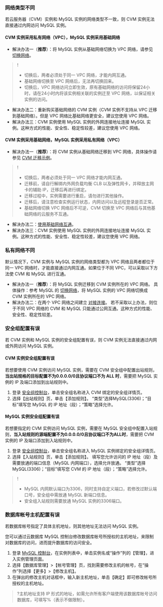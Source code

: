 ### 网络类型不同
若云服务器（CVM）实例和 MySQL 实例的网络类型不一致，则 CVM 实例无法直接通过内网访问 MySQL 实例。
#### CVM 实例采用私有网络（VPC），MySQL 实例采用基础网络
- 解决办法一（**推荐**）：将 MySQL 实例从基础网络切换为 VPC 网络，请参见 [切换网络](https://cloud.tencent.com/document/product/236/35671)。
>!
>- 切换后，两者必须处于同一 VPC 网络，才能内网互通。
>- 基础网络切换至 VPC 网络后，无法再切换回来。
>- 切换后，VPC 网络访问立即生效，原有基础网络的访问将保留24小时，请在24小时内将该实例相关联的实例迁至 VPC 网络，以保证相关实例的访问。
- 解决办法二：重新购买基础网络的 CVM 实例（CVM 实例不支持从 VPC 迁移到基础网络）。但是 VPC 网络比基础网络更安全，建议您使用 VPC 网络。
- 解决办法三：CVM 实例使用 MySQL 实例的外网连接地址连接 MySQL 实例。这种方式的性能、安全性、稳定性较差，建议您使用 VPC 网络。

#### CVM 实例采用基础网络，MySQL 实例采用私有网络（VPC）
- 解决办法一（**推荐**）：将 CVM 实例从基础网络迁移到 VPC 网络，具体操作请参见 [CVM 迁移示例](https://cloud.tencent.com/document/product/213/20278)。
 >!  
>- 切换后，两者必须处于同一 VPC 网络才能内网互通。
>- 迁移前，请自行解绑内外网负载均衡 CLB 以及弹性网卡，并释放主网卡的辅助 IP，迁移后再进行绑定。
>- 迁移过程中，实例需要进行重启，请勿进行其他操作。
>- 迁移后，请注意检查实例运行状态，内网访问以及远程登录是否正常。
>- 基础网络切换 VPC 网络后不可逆，CVM 切换至 VPC 网络后与其他基础网络的云服务不互通。
- 解决办法二：[使用基础网络互通](https://cloud.tencent.com/document/product/215/20083)。
- 解决办法三：CVM 实例使用 MySQL 实例的外网连接地址连接 MySQL 实例。这种方式的性能、安全性、稳定性较差，建议您使用 VPC 网络。


### 私有网络不同
 默认情况下，CVM 实例与 MySQL 实例的网络类型都为 VPC 网络且两者都位于同一 VPC 网络时，才能直接通过内网互通。如果位于不同 VPC，可以采取以下方法使 CVM 和 MySQL 进行互通。
- 解决办法一（**推荐**）：将 MySQL 实例迁移到 CVM 实例所在的 VPC 网络。
具体操作：参考 MySQL 的 [切换网络](https://cloud.tencent.com/document/product/236/35671)，将 MySQL 实例的 VPC 网络切换成 CVM 实例所在的 VPC 网络。
-  解决办法二：在两个 VPC 网络之间建立 [对接连接](https://cloud.tencent.com/document/product/553)。
若不采取以上办法，则位于不同 VPC 网络的 CVM 和 MySQL 只能通过公网互通。这种方式的性能、安全性、稳定性较差。

### 安全组配置有误
若 CVM 实例和 MySQL 实例的安全组配置有误，则 CVM 实例无法直接通过内网或外网访问 MySQL 实例。

#### CVM 实例安全组配置有误
若想要使用 CVM 实例访问 MySQL 实例，需要在 CVM 安全组中配置出站规则，**当出站规格的目标配置不为0.0.0.0/0且协议端口不为 ALL 时**，需要把 MySQL 实例的 IP 及端口添加到出站规则中。
1. 登录 [安全组控制台](https://console.cloud.tencent.com/cvm/securitygroup)，单击安全组名称进入 CVM 绑定的安全组详情页。
2. 选择【出站规则】页，单击【添加规则】。
“类型”选择MySQL(3306)；“目标”填写您 MySQL 的 IP 地址（段）；“策略”选择允许。

#### MySQL 实例安全组配置有误
若想要指定的 CVM 实例访问 MySQL 实例，需要在 MySQL 安全组中配置入站规则，**当入站规则的源端配置不为0.0.0.0/0且协议端口不为ALL时**，需要把 CVM 实例的 IP 及端口添加到入站规则中。 
1. 登录 [安全组控制台](https://console.cloud.tencent.com/cvm/securitygroup)，单击安全组名称进入 MySQL 实例绑定的安全组详情页。
2. 选择【入站规则】页，单击【添加规则】。
填写您允许访问的 IP 地址（段）及需要放通的端口信息（MySQL 内网端口），选择允许放通。
“类型”选择MySQL(3306)；“目标”填写您 CVM 的 IP 地址（段）；“策略”选择允许。
>!  
>- MySQL 内网默认端口为3306，同时支持自定义端口，若修改过默认端口号，安全组中需放通 MySQL 新端口信息。
>- 安全组入站规则需要放通 MySQL 实例的3306端口。

  
### 数据库帐号主机配置有误
若数据库帐号指定了具体主机地址，则其他地址无法访问 MySQL 实例。

您可以通过云数据库 MySQL 控制台修改数据库帐号所授权的主机地址，来限制对数据库的访问，进而提升数据库的访问安全。

1. 登录 [MySQL 控制台](https://console.cloud.tencent.com/cdb)，在实例列表中，单击实例名或“操作”列的【管理】，进入实例管理页面。
3. 选择【数据库管理】>【帐号管理】页，找到需要修改主机的帐号，在“操作”列选择【更多】>【修改主机】。
4. 在弹出的修改主机对话框中，输入新主机地址，单击【确定】即可修改帐号所授权的主机地址。
>?主机地址支持 IP 形式的地址，如需允许所有客户端使用该数据库帐号访问数据库，可填写%（表示不做限制）。
>

